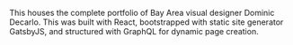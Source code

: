 This houses the complete portfolio of Bay Area visual designer Dominic Decarlo. This was built with React, bootstrapped with static site generator GatsbyJS, and structured with GraphQL for dynamic page creation.
